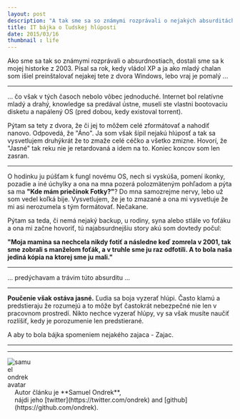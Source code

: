 ```yaml
---
layout: post
description: "A tak sme sa so známymi rozprávali o nejakých absurditách, až sme sa dostali k situácií, do ktorej…"
title: IT bájka o ľudskej hlúposti
date: 2015/03/16
thumbnail : life
---
```


Ako sme sa tak so známymi rozprávali o absurdnostiach, dostali sme sa k mojej historke z 2003.
Písal sa rok, kedy vládol XP a ja ako mladý chalan som išiel preinštalovať nejakej tete z dvora
Windows, lebo vraj je pomalý …

---

… čo však v tých časoch nebolo vôbec jednoduché. Internet bol relatívne mladý a drahý, knowledge
sa predával ústne, museli ste vlastni bootovaciu disketu a napálený OS (pred dobou, kedy existoval
torrent).

Pýtam sa tety z dvora, že či jej to môžem celé zformátovať a nahodiť nanovo. Odpovedá, že "Áno". Ja
som však šípil nejakú hlúposť a tak sa vysvetlujem druhýkrát že to zmaže celé céčko a všetko zmizne.
Hovorí, že "Jasné" tak reku nie je retardovaná a idem na to. Koniec koncov som len zasran.

---

O hodinku ju púšťam k fungl novému OS, nech si vyskúša, pomení ikonky, pozadie a iné úchylky a ona
na mna pozerá polozmäteným pohľadom a pýta sa ma **"Kde mám priečinok Fotky?"**? Do mna samozrejme
nervy, lebo už som vedel koľká bije. Vysvetlujem, že je to zmazané a ona mi vysvetluje že mi asi
nerozumela s tým formátovať. Nečakane.

Pýtam sa teda, či nemá nejaký backup, u rodiny, syna alebo stlále vo foťáku a ona mi začne hovoriť,
tú najabsurdnejšiu story akú som dovtedy počul:

**"Moja mamina sa nechcela nikdy fotiť a následne keď zomrela v 2001, tak sme zobrali s manželom foťák,
a v truhle sme ju raz odfotili. A to bola naša jediná kópia na ktorej sme ju mali."**

---

… predýchavam a trávim túto absurditu …

---

**Poučenie však ostáva jasné.** Ľudia sa boja vyzerať hlúpi. Často klamú a predstieraju že rozumejú
a to môže byť častokrát nebezpečné nie len v pracovnom prostredí. Nikto nechce vyzerať hlúpy, vy sa
však musíte naučiť rozlíšiť, kedy je porozumenie len predstierané.

A aby to bola bájka spomeniem nejakého zajaca - Zajac.

---

---




<p>
	<img style="display: block;
                  max-width: 52px;
                  float: left;" src="http://bit.ly/1Eq2TeH" alt="samuel ondrek avatar" />
	<span style="float: left;
                   display: block;
                   padding-left: 16px;">
		Autor článku je **Samuel Ondrek**,<br/>
		nájdi jeho [twitter](https://twitter.com/ondrek) and [github](https://github.com/ondrek).
	</span>
</p>